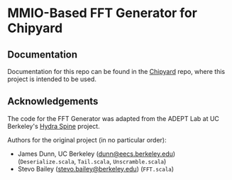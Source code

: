 # MMIO-Based FFT Generator for Chipyard

## Documentation
Documentation for this repo can be found in the [Chipyard](https://github.com/ucb-bar/chipyard) repo, where this project is intended to be used.

## Acknowledgements
The code for the FFT Generator was adapted from the ADEPT Lab at UC Berkeley's [Hydra Spine](https://adept.eecs.berkeley.edu/projects/hydra-spine/) project.

Authors for the original project (in no particular order):
- James Dunn, UC Berkeley (dunn@eecs.berkeley.edu) (`Deserialize.scala`, `Tail.scala`, `Unscramble.scala`)
- Stevo Bailey (stevo.bailey@berkeley.edu) (`FFT.scala`)
